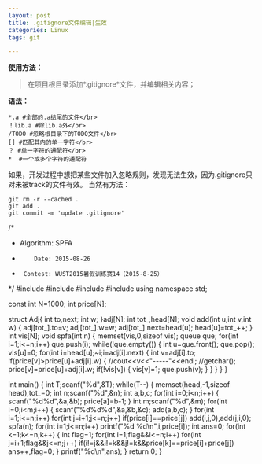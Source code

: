 ```yaml
---
layout: post
title: .gitignore文件编辑|生效
categories: Linux
tags: git

---
```


**使用方法：**
> 在项目根目录添加*.gitignore*文件，并编辑相关内容；

**语法：**

    *.a #全部的.a结尾的文件</br>
    ！lib.a #除lib.a外</br>
    /TODO #忽略根目录下的TODO文件</br>
    [] #匹配其内的单一字符</br>
    ？ #单一字符的通配符</br>
    *  #一个或多个字符的通配符


如果，开发过程中想把某些文件加入忽略规则，发现无法生效，因为.gitignore只对未被track的文件有效。
当然有方法：

    git rm -r --cached .
    git add .
    git commit -m 'update .gitignore'


/* 
*    Algorithm: SPFA
*         Date: 2015-08-26
*      Contest: WUST2015暑假训练赛14（2015-8-25）
*/
#include<cstdio>
#include<iostream>
#include<cstring>
#include<queue>
using namespace std;

const int N=1000;
int price[N];

struct Adj{
	int to,next;
	int w;
}adj[N];
int tot_,head[N];
void add(int u,int v,int w)
{
	adj[tot_].to=v;
	adj[tot_].w=w;
	adj[tot_].next=head[u];
	head[u]=tot_++;
}
int vis[N];
void spfa(int n)
{
	memset(vis,0,sizeof vis);
	queue<int> que;
	for(int i=1;i<=n;i++) que.push(i);
	while(!que.empty())
	{
		int u=que.front();
		que.pop();
		vis[u]=0;
		for(int i=head[u];~i;i=adj[i].next)
		{
			int v=adj[i].to;
			if(price[v]>price[u]+adj[i].w)
			{
				//cout<<v<<"-----"<<endl;
				//getchar();
				price[v]=price[u]+adj[i].w;
				if(!vis[v])
				{
					vis[v]=1;
					que.push(v);
				}
			}
		}
	}
}

int main()
{
	int T;scanf("%d",&T);
	while(T--)
	{
		memset(head,-1,sizeof head);tot_=0;
		int n;scanf("%d",&n);
		int a,b,c;
		for(int i=0;i<n;i++)
		{
			scanf("%d%d",&a,&b);
			price[a]=b-1;
		}
		int m;scanf("%d",&m);
		for(int i=0;i<m;i++)
		{
			scanf("%d%d%d",&a,&b,&c);
			add(a,b,c);
		}
		for(int i=1;i<=n;i++)
			for(int j=i+1;j<=n;j++)
				if(price[i]==price[j])
					add(i,j,0),add(j,i,0);
		spfa(n);
		for(int i=1;i<=n;i++)
            printf("%d %d\n",i,price[i]);
        int ans=0;
        for(int k=1;k<=n;k++)
        {
			int flag=1;
            for(int i=1;flag&&i<=n;i++)
            for(int j=i+1;flag&&j<=n;j++)
                if(i!=j&&i!=k&&j!=k&&price[k]==price[i]+price[j])
					ans++,flag=0;
        }
        printf("%d\n",ans);
	}
	return 0;
}